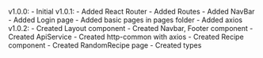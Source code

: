 v1.0.0:
    - Initial
v1.0.1:
    - Added React Router
    - Added Routes
    - Added NavBar
    - Added Login page
    - Added basic pages in pages folder
    - Added axios
v1.0.2:
    - Created Layout component 
    - Created Navbar, Footer component
    - Created ApiService
    - Created http-common with axios
    - Created Recipe component
    - Created RandomRecipe page
    - Created types